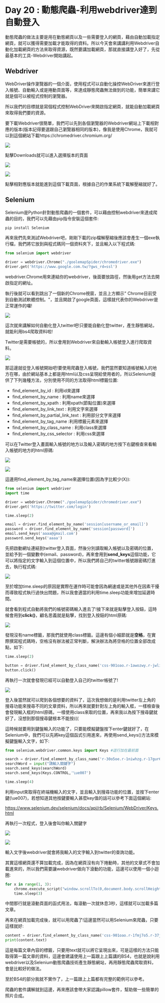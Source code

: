 # Day 20 : 動態爬蟲-利用webdriver達到自動登入

動態爬蟲的做法主要是用在動態網頁以及一些需要登入的網頁，藉由自動加載指定網頁，就可以獲得需要加載才能取得的資料。所以今天會來講講利用Webdriver自動化加載網頁的方法來取得資源，既然要講加載網頁，那就直接講登入好了，先從最基本的工具-Webdriver開始講起。

## Webdriver

WebDriver操作瀏覽器的一個介面，使用程式可以自動化操控WebDriver來進行登入帳號、自動輸入或是捲動頁面等，來達成靜態爬蟲無法做到的功能，簡單來講它就是個可以被程式控制的瀏覽器。

所以我們的目標就是寫個程式控制WebDriver來開啟指定網頁，就能自動加載網頁來取得我們要的資源。

要下載Webdriver很簡單，我們可以先到各個瀏覽器的Webdriver網站上下載相對應的版本(版本記得要選跟自己瀏覽器相同的版本)，像我是使用Chrome，我就可以到這個網站下載https://chromedriver.chromium.org/

![](./image/Day20_01.png)

點擊Downloads就可以進入選擇版本的頁面

![](./image/Day20_02.png)

![](./image/Day20_03.png)

點擊相對應版本就能進到這個下載頁面，根據自己的作業系統下載解壓縮就好了。

## Selenium

Selenium是Python針對動態爬蟲的一個套件，可以藉由控制webdriver來達成爬蟲的目的，我們可以先藉由pip指令安裝這個套件:

```bash
pip install Selenium
```

再來我們先來測試Webdriver吧，剛剛下載的zip檔解壓縮後應該會產生一個exe執行檔，我們將它放到與程式碼同一個資料夾下，並且輸入以下程式碼:

```python
from selenium import webdriver

driver = webdriver.Chrome("./goolemapSpider/chromedriver.exe")
driver.get('https://www.google.com.tw/?gws_rd=ssl')
```

webdriver.Chrome用來連結你的webdriver，後面要放路徑，然後用get方法去開啟指定的網址。

執行後就可以看到跳出了一個新的Chrome視窗，並且上方顯示" Chrome目前受到自動測試軟體控制。"，並且開啟了google頁面，這樣就代表你的Webdriver是正常運作的囉!

![](./image/Day20_04.png)

這次就來講解如何自動化登入twitter吧!只要能自動化登twitter，產生靜態網站，就能利用bs4爬取資料啦!

Twitter是需要帳號的，所以會用到Webdriver來自動輸入帳號登入進行爬取資料。

![](./image/Day20_05.png)

那這邊就從登入帳號開始吧!要使用爬蟲登入帳號，我們當然要知道帳號輸入的地方在哪，由於網站基本上都是用html以及css呈現給使用者的，所以Selenium提供了下列幾種方法，分別使用不同的方法取得html標籤位置:

- find_element_by_id : 利用id來選擇
- find_element_by_name : 利用name來選擇
- find_element_by_xpath : 利用xpath(節點位置)來選擇
- find_element_by_link_text : 利用文字來選擇
- find_element_by_partial_link_text : 利用部分文字來選擇
- find_element_by_tag_name :利用標籤元素來選擇
- find_element_by_class_name : 利用class來選擇
- find_element_by_css_selector : 利用css來選擇

可以在Twitter登入畫面輸入帳號的地方以及輸入密碼的地方按下右鍵檢查來看輸入帳號的地方的html原碼:

![](./image/Day20_06.png)

![](./image/Day20_07.png)

這邊用find_element_by_tag_name來選擇位置(因為字比較少(X)):

```python
from selenium import webdriver
import time

driver = webdriver.Chrome("./goolemapSpider/chromedriver.exe")
driver.get('https://twitter.com/login')

time.sleep(2)

email = driver.find_element_by_name('session[username_or_email]')
password = driver.find_element_by_name('session[password]')
email.send_keys('aaaa@gmail.com')
password.send_keys('aaaa')
```

先把啟動網址連結到twitter登入頁面，然後分別讀取輸入帳號以及密碼的位置，並給予到一個變數中(email、password)，再來會用到**send_keys**這個功能，它可以將指定的文字輸入到這個位置中，所以我們將自己的twitter帳號跟密碼打進去，執行程式碼:

![](./image/Day20_08.png)

至於增加time.sleep的原因是實際在運作時可能會因為網速或是其他外在因素干擾而導致程式執行過快出問題，所以我會適當的利用time.sleep功能來增加延遲時間。

就會看到程式自動將我們的帳號密碼輸入進去了!接下來就是點擊登入按鈕，這時候會用到**click()**，顧名思義就是點擊，找到登入按鈕的html原碼:

![](./image/Day20_09.png)

發現沒有name標籤，那我們就使用class標籤。這邊有個小細節就是**空格**，在實際撰寫程式碼時，空格沒有辦法被正常判斷，解決辦法為將空格的位置全部改成點，如下:

```python
time.sleep(2)

button = driver.find_element_by_class_name('css-901oao.r-1awozwy.r-jwli3a.r-6koalj.r-18u37iz.r-16y2uox.r-37j5jr.r-a023e6.r-b88u0q.r-1777fci.r-rjixqe.r-bcqeeo.r-q4m81j.r-qvutc0')
button.click()
```

再執行一次就會發現已經可以自動登入自己的twitter帳號了!

![](./image/Day20_10.png)

登入後當然就可以爬到各個想要的資料了，這次我想做的是利用twitter左上角的搜尋功能來搜尋不同的文章資料，所以再來就要針對左上角的輸入框，一樣檢查後會發現輸入框的html原碼，一樣使用class來取的位置，再來我以為按下搜尋鍵就好了，沒想到那個搜尋鍵根本不能按(((

這時候就要用到鍵盤輸入的功能了，只要能模擬鍵盤按下enter鍵就好了，在Selenium中，我們可以先將key這個函式引用進來，再使用send_keys()方法來模擬鍵盤輸入文字，如下:

```python
from selenium.webdriver.common.keys import Keys #這行加在最前面

search = driver.find_element_by_class_name('r-30o5oe.r-1niwhzg.r-17gur6a.r-1yadl64.r-deolkf.r-homxoj.r-poiln3.r-7cikom.r-1ny4l3l.r-xyw6el.r-641cr4.r-1dz5y72.r-fdjqy7.r-13qz1uu')
searchWord = input("請輸入關鍵字")
search.send_keys(searchWord)
search.send_keys(Keys.CONTROL,'\ue007')

time.sleep(4)
```

利用input來取得在終端機輸入的文字，並且輸入到搜尋功能的位置，並按下enter鍵(\ue007)，若想知道其他按鍵要輸入甚麼key值的話可以參考下面這個網站:

https://www.selenium.dev/selenium/docs/api/rb/Selenium/WebDriver/Keys.html

再執行一次程式，登入後會叫你輸入關鍵字

![](./image/Day20_11.png)

![](./image/Day20_12.png)

輸入文字後webdriver就會將我輸入的文字輸入到twitter的查詢功能。

其實這樣網頁還不算加載完成，因為在網頁沒有向下捲動時，其他的文章式不會加載進來的，所以我們需要讓webdriver做向下滾動的功能，這邊可以使用一個小迴圈:

```python
for x in range(1, 3):
    chrome.execute_script("window.scrollTo(0,document.body.scrollHeight)")
    time.sleep(3)
```

中間那行就是滾動頁面的函式用法，每滾動一次就休息3秒，這樣就可以加載多篇文章。

再來在網頁加載完成後，就可以用爬蟲了!這邊當然可以用Selenium來爬蟲，只要這樣就好:

```python
content = driver.find_element_by_class_name('css-901oao.r-1fmj7o5.r-37j5jr.r-a023e6.r-16dba41.r-rjixqe.r-bcqeeo.r-bnwqim.r-qvutc0')
print(content.text)
```

這是每篇文章內容的標籤，只要用text就可以將它呈現出來，可是這樣的方法只能取得第一篇文章的資料，這邊會建議使用上一篇跟上上篇講的BS4，也就是說利用webdriver以及Selenium動態爬蟲技術產生靜態網站，再用靜態爬蟲爬取資料，會是比較好的做法。

至於BS4的部分我就不實作了，上一篇跟上上篇都有完整的範例可以參考。

爬蟲的套件講解就到這邊，再來應該會帶大家認識pillow套件，幫助做一些簡單的照片合成。